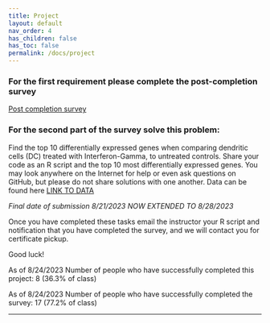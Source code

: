 ```yaml
---
title: Project
layout: default
nav_order: 4
has_children: false
has_toc: false
permalink: /docs/project
---
```


### For the first requirement please complete the post-completion survey
[Post completion survey](https://tulane.co1.qualtrics.com/jfe/form/SV_ezl3waRM6dcCWRo)

### For the second part of the survey solve this problem:
Find the top 10 differentially expressed genes when comparing dendritic cells (DC) treated with Interferon-Gamma, to untreated controls.
Share your code as an R script and the top 10 most differentially expressed genes. You may look anywhere on the Internet for help or even ask questions on GitHub, but please do not share solutions with one another.
Data can be found here [LINK TO DATA](https://tulane.box.com/s/7bs56dhan7ajhoj7suyjzo45t46e59rs)

*Final date of submission 8/21/2023 NOW EXTENDED TO 8/28/2023*

Once you have completed these tasks email the instructor your R script and notification that you have completed the survey, and we will contact you for certificate pickup.

Good luck!

As of 8/24/2023 Number of people who have successfully completed this project: 8 (36.3% of class)

As of 8/24/2023 Number of people who have successfully completed the survey: 17 (77.2% of class)

----
[Just the Docs]: https://just-the-docs.github.io/just-the-docs/
[GitHub Pages]: https://docs.github.com/en/pages
[README]: https://github.com/just-the-docs/just-the-docs-template/blob/main/README.md
[Jekyll]: https://jekyllrb.com
[GitHub Pages / Actions workflow]: https://github.blog/changelog/2022-07-27-github-pages-custom-github-actions-workflows-beta/
[use this template]: https://github.com/just-the-docs/just-the-docs-template/generate
